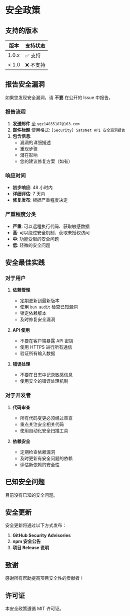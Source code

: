 # 安全政策

## 支持的版本

| 版本 | 支持状态 |
|------|----------|
| 1.0.x | ✅ 支持 |
| < 1.0 | ❌ 不支持 |

## 报告安全漏洞

如果您发现安全漏洞，请 **不要** 在公开的 Issue 中报告。

### 报告流程

1. **发送邮件** 至 `ygz14835187@163.com`
2. **邮件标题** 使用格式: `[Security] SatsNet API 安全漏洞报告`
3. **包含信息**:
   - 漏洞的详细描述
   - 重现步骤
   - 潜在影响
   - 您的建议修复方案（如有）

### 响应时间

- **初步响应**: 48 小时内
- **详细评估**: 7 天内
- **修复发布**: 根据严重程度决定

### 严重程度分类

- **严重**: 可以远程执行代码、获取敏感数据
- **高**: 可以绕过安全机制、获取未授权访问
- **中**: 功能受限的安全问题
- **低**: 轻微的安全问题

## 安全最佳实践

### 对于用户

1. **依赖管理**
   - 定期更新到最新版本
   - 使用 `bun audit` 检查已知漏洞
   - 锁定依赖版本
   - 及时修复安全漏洞

2. **API 使用**
   - 不要在客户端暴露 API 密钥
   - 使用 HTTPS 进行所有通信
   - 验证所有输入数据

3. **错误处理**
   - 不要在日志中记录敏感信息
   - 使用安全的错误处理机制

### 对于开发者

1. **代码审查**
   - 所有代码变更必须经过审查
   - 重点关注安全相关代码
   - 使用自动化安全扫描工具

2. **依赖安全**
   - 定期检查依赖漏洞
   - 及时更新有安全问题的依赖
   - 评估新依赖的安全性

## 已知安全问题

目前没有已知的安全问题。

## 安全更新

安全更新将通过以下方式发布：

1. **GitHub Security Advisories**
2. **npm 安全公告**
3. **项目 Release 说明**

## 致谢

感谢所有帮助提高项目安全性的贡献者！

## 许可证

本安全政策遵循 MIT 许可证。
